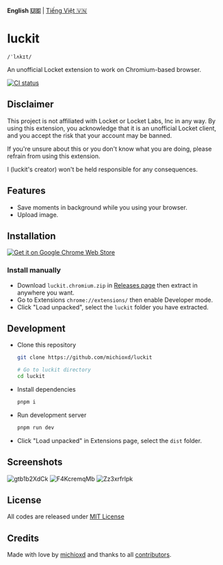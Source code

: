 **English 🇺🇸** | [Tiếng Việt 🇻🇳](README.vi.md)

# luckit

`/ˈlʌkɪt/`

An unofficial Locket extension to work on Chromium-based browser.

[![CI status](https://github.com/michioxd/luckit/actions/workflows/test.yaml/badge.svg)](https://github.com/michioxd/luckit/actions/workflows/test.yaml)

## Disclaimer

This project is not affiliated with Locket or Locket Labs, Inc in any way. By using this extension, you acknowledge that it is an unofficial Locket client, and you accept the risk that your account may be banned.

If you're unsure about this or you don't know what you are doing, please refrain from using this extension.

I (luckit's creator) won't be held responsible for any consequences.

## Features

- Save moments in background while you using your browser.
- Upload image.

## Installation

[![Get it on Google Chrome Web Store](https://github.com/user-attachments/assets/2f324143-0532-45a8-aa87-b4d1afaece79)](https://chromewebstore.google.com/detail/luckit/gkpedjnafgjmkjlcfcgcjonblhjiifmo)

### Install manually

- Download `luckit.chromium.zip` in [Releases page](https://github.com/michioxd/luckit/releases/latest) then extract in anywhere you want.
- Go to Extensions `chrome://extensions/` then enable Developer mode.
- Click "Load unpacked", select the `luckit` folder you have extracted.

## Development

- Clone this repository

  ```sh
  git clone https://github.com/michioxd/luckit

  # Go to luckit directory
  cd luckit
  ```

- Install dependencies

  ```sh
  pnpm i
  ```

- Run development server

  ```sh
  pnpm run dev
  ```

- Click "Load unpacked" in Extensions page, select the `dist` folder.

## Screenshots

![gtb1b2XdCk](https://github.com/user-attachments/assets/d2cb6440-f48c-41e1-8d3d-0e185801c06d)
![F4KcremqMb](https://github.com/user-attachments/assets/e4068f8e-125b-45fb-ab16-9b39857335dd)
![Zz3xrfrlpk](https://github.com/user-attachments/assets/20af0c5f-e598-494b-b284-17ba254c50b8)

## License

All codes are released under [MIT License](LICENSE)

## Credits

Made with love by [michioxd](https://github.com/michioxd) and thanks to all [contributors](https://github.com/michioxd/luckit/graphs/contributors).
